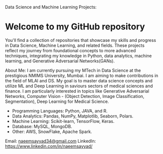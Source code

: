 Data Science and Machine Learning Projects: 

# Welcome to my GitHub repository

You'll find a collection of repositories that showcase my skills and progress in Data Science, Machine Learning, and related fields. 
These projects reflect my journey from foundational concepts to more advanced techniques, integrating my knowledge in Python, data analytics, machine learning, and Generative Adversarial Networks(GANs).

About Me:
I am currently pursuing my MTech in Data Science at the prestigious NMIMS University, Mumbai.
I am aiming to make contributions in the field of MLAI and DS. My goal is to master data science concepts and utilize ML and Deep Learning in saviours sectors of medical sciences and finance.
I am particularly interested in topics like Generative Adversarial Networks, Computer Vision - (Object Detection, Image Classification, Segmentation), Deep Learning for Medical Science.


* Programming Languages: Python, JAVA, and R.
* Data Analytics: Pandas, NumPy, Matplotlib, Seaborn, Polars.
* Machine Learning: Scikit-learn, TensorFlow, Keras.
* Database: MySQL, MongoDB.
* Other: AWS, SnowFlake, Apache Spark.

Email: naeemsayyad34@gmail.com
LinkedIn: https://www.linkedin.com/in/naeemsayyad/
